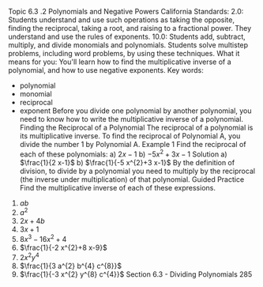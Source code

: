 Topic 6.3 .2
Polynomials and Negative Powers
California Standards:
2.0: Students understand and use such operations as taking the opposite, finding the reciprocal, taking a root, and raising to a fractional power. They understand and use the rules of exponents.
10.0: Students add, subtract, multiply, and divide monomials and polynomials. Students solve multistep problems, including word problems, by using these techniques.
What it means for you: You'll learn how to find the multiplicative inverse of a polynomial, and how to use negative exponents.
Key words:
- polynomial
- monomial
- reciprocal
- exponent
Before you divide one polynomial by another polynomial, you need to know how to write the multiplicative inverse of a polynomial.
Finding the Reciprocal of a Polynomial
The reciprocal of a polynomial is its multiplicative inverse.
To find the reciprocal of Polynomial A, you divide the number 1 by Polynomial A.
Example
1
Find the reciprocal of each of these polynomials:
a) $2 x-1$
b) $-5 x^{2}+3 x-1$
Solution
a) $\frac{1}{2 x-1}$
b) $\frac{1}{-5 x^{2}+3 x-1}$
By the definition of division, to divide by a polynomial you need to multiply by the reciprocal (the inverse under multiplication) of that polynomial.
Guided Practice
Find the multiplicative inverse of each of these expressions.
1. $a b$
2. $a^{2}$
3. $2 x+4 b$
4. $3 x+1$
5. $8 x^{3}-16 x^{2}+4$
6. $\frac{1}{-2 x^{2}+8 x-9}$
7. $2 x^{2} y^{4}$
8. $\frac{1}{3 a^{2} b^{4} c^{8}}$
9. $\frac{1}{-3 x^{2} y^{8} c^{4}}$
Section 6.3 - Dividing Polynomials
285